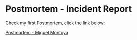 # Postmortem - Incident Report

Check my first Postmortem, click the link below:

[Postmortem - Miguel Montoya](https://www.linkedin.com/pulse/postmortem-miguel-montoya)
